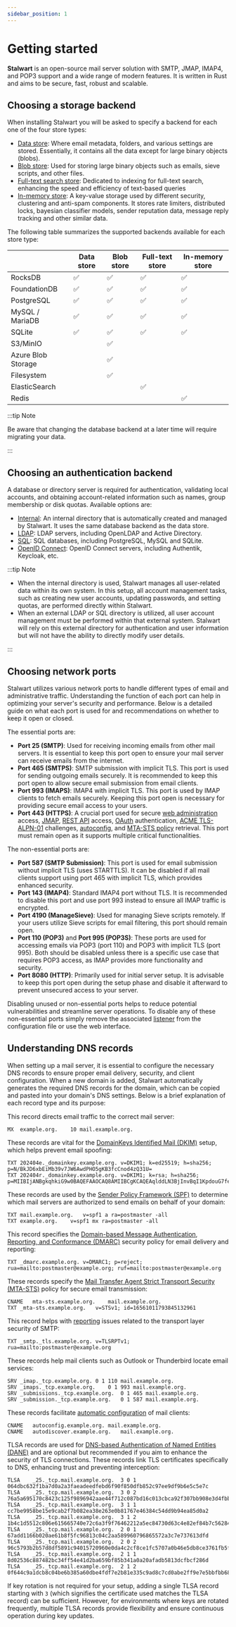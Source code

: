 ```yaml
---
sidebar_position: 1
---
```


# Getting started

**Stalwart** is an open-source mail server solution with SMTP, JMAP, IMAP4, and POP3 support and a wide range of modern features. It is written in Rust and aims to be secure, fast, robust and scalable.

## Choosing a storage backend

When installing Stalwart you will be asked to specify a backend for each one of the four store types:

- [Data store](/docs/storage/data): Where email metadata, folders, and various settings are stored. Essentially, it contains all the data except for large binary objects (blobs).
- [Blob store](/docs/storage/blob): Used for storing large binary objects such as emails, sieve scripts, and other files.
- [Full-text search store](/docs/storage/fts): Dedicated to indexing for full-text search, enhancing the speed and efficiency of text-based queries
- [In-memory store](/docs/storage/in-memory): A key-value storage used by different security, clustering and anti-spam components. It stores rate limiters, distributed locks, bayesian classifier models, sender reputation data, message reply tracking and other similar data.

The following table summarizes the supported backends available for each store type:

|                    | Data store         | Blob store         | Full-text store    | In-memory store    |
|--------------------|--------------------|--------------------|--------------------|--------------------|
| RocksDB            | :white_check_mark: | :white_check_mark: | :white_check_mark: | :white_check_mark: |
| FoundationDB       | :white_check_mark: | :white_check_mark: | :white_check_mark: | :white_check_mark: |
| PostgreSQL         | :white_check_mark: | :white_check_mark: | :white_check_mark: | :white_check_mark: |
| MySQL / MariaDB    | :white_check_mark: | :white_check_mark: | :white_check_mark: | :white_check_mark: |
| SQLite             | :white_check_mark: | :white_check_mark: | :white_check_mark: | :white_check_mark: |
| S3/MinIO           |                    | :white_check_mark: |                    |                    |
| Azure Blob Storage |                    | :white_check_mark: |                    |                    |
| Filesystem         |                    | :white_check_mark: |                    |                    |
| ElasticSearch      |                    |                    | :white_check_mark: |                    |
| Redis              |                    |                    |                    | :white_check_mark: |

:::tip Note

Be aware that changing the database backend at a later time will require migrating your data.

:::

## Choosing an authentication backend

A database or directory server is required for authentication, validating local accounts, and obtaining account-related information such as names, group membership or disk quotas. Available options are:

- [Internal](/docs/auth/backend/internal): An internal directory that is automatically created and managed by Stalwart. It uses the same database backend as the data store.
- [LDAP](/docs/auth/backend/ldap): LDAP servers, including OpenLDAP and Active Directory.
- [SQL](/docs/auth/backend/sql): SQL databases, including PostgreSQL, MySQL and SQLite.
- [OpenID Connect](/docs/auth/backend/oidc.md): OpenID Connect servers, including Authentik, Keycloak, etc.

:::tip Note

- When the internal directory is used, Stalwart manages all user-related data within its own system. In this setup, all account management tasks, such as creating new user accounts, updating passwords, and setting quotas, are performed directly within Stalwart.
- When an external LDAP or SQL directory is utilized, all user account management must be performed within that external system. Stalwart will rely on this external directory for authentication and user information but will not have the ability to directly modify user details.

:::

## Choosing network ports

Stalwart utilizes various network ports to handle different types of email and administrative traffic. Understanding the function of each port can help in optimizing your server's security and performance. Below is a detailed guide on what each port is used for and recommendations on whether to keep it open or closed.

The essential ports are:

- **Port 25 (SMTP)**: Used for receiving incoming emails from other mail servers. It is essential to keep this port open to ensure your mail server can receive emails from the internet.
- **Port 465 (SMTPS)**: SMTP submission with implicit TLS. This port is used for sending outgoing emails securely. It is recommended to keep this port open to allow secure email submission from email clients.
- **Port 993 (IMAPS)**: IMAP4 with implicit TLS. This port is used by IMAP clients to fetch emails securely. Keeping this port open is necessary for providing secure email access to your users.
- **Port 443 (HTTPS)**: A crucial port used for secure [web administration](/docs/management/webadmin/overview) access, [JMAP](/docs/jmap/overview), [REST API](/docs/api/management/overview) access, [OAuth](/docs/auth/oauth/overview) authentication, [ACME TLS-ALPN-01](/docs/server/tls/acme/challenges#tls-alpn-01) challenges, [autoconfig](/docs/server/autoconfig), and [MTA-STS policy](/docs/smtp/transport-security/mta-sts#policy-publishing) retrieval. This port must remain open as it supports multiple critical functionalities.

The non-essential ports are:

- **Port 587 (SMTP Submission)**: This port is used for email submission without implicit TLS (uses STARTTLS). It can be disabled if all mail clients support using port 465 with implicit TLS, which provides enhanced security.
- **Port 143 (IMAP4)**: Standard IMAP4 port without TLS. It is recommended to disable this port and use port 993 instead to ensure all IMAP traffic is encrypted.
- **Port 4190 (ManageSieve)**: Used for managing Sieve scripts remotely. If your users utilize Sieve scripts for email filtering, this port should remain open.
- **Port 110 (POP3)** and **Port 995 (POP3S)**: These ports are used for accessing emails via POP3 (port 110) and POP3 with implicit TLS (port 995). Both should be disabled unless there is a specific use case that requires POP3 access, as IMAP provides more functionality and security.
- **Port 8080 (HTTP)**: Primarily used for initial server setup. It is advisable to keep this port open during the setup phase and disable it afterward to prevent unsecured access to your server.

Disabling unused or non-essential ports helps to reduce potential vulnerabilities and streamline server operations. To disable any of these non-essential ports simply remove the associated [listener](/docs/server/listener) from the configuration file or use the web interface.

## Understanding DNS records

When setting up a mail server, it is essential to configure the necessary DNS records to ensure proper email delivery, security, and client configuration. When a new domain is added, Stalwart automatically generates the required DNS records for the domain, which can be copied and pasted into your domain's DNS settings. Below is a brief explanation of each record type and its purpose:

This record directs email traffic to the correct mail server:

```
MX	example.org.	10 mail.example.org.
```

These records are vital for the [DomainKeys Identified Mail (DKIM)](/docs/smtp/authentication/dkim/overview) setup, which helps prevent email spoofing:

```
TXT	202404e._domainkey.example.org.	v=DKIM1; k=ed25519; h=sha256; p=N/BkJD6xbEiMb39v7JW6AwdPHO5gKB3fcCnod4zQ31U=
TXT	202404r._domainkey.example.org.	v=DKIM1; k=rsa; h=sha256; p=MIIBIjANBgkqhkiG9w0BAQEFAAOCAQ8AMIIBCgKCAQEAqlddLN3BjInvBqI1KpdouG7feBsEt5t233jWQJW7FaY7sR/MfWNxuzTObLoZ3l76DFq3xPjVhmy/YYiOAnMOtq9hUFqgBVTSwUNHYPz1YUEcrI5+Ban7P7LV8kggvTAaWhAI3iSXJIFaUq78K8YYr/zrGyBlg5HCPpd+DMRAB8j1ID8bcWFaVebwAOrartXOO/f8Bn9jrRrLhjP3c8UlmkJLXkSncXPp69R9VpevrKJtpBjaFxKtx7DXGie821MHuWJ7pWMdU1Uf3z8UBKF9bnrCZ5v0SdiaFkPXR1Iiq/gR6bMwdlWvST9V6ePnqZqX+Iv4FA28byOot73/CIINFwIDAQAB
```

These records are used by the [Sender Policy Framework (SPF)](/docs/smtp/authentication/spf) to determine which mail servers are authorized to send emails on behalf of your domain:

```
TXT	mail.example.org.	v=spf1 a ra=postmaster -all
TXT	example.org.	v=spf1 mx ra=postmaster -all
```

This record specifies the [Domain-based Message Authentication, Reporting, and Conformance (DMARC)](/docs/smtp/authentication/dmarc) security policy for email delivery and reporting:

```
TXT	_dmarc.example.org.	v=DMARC1; p=reject; rua=mailto:postmaster@example.org; ruf=mailto:postmaster@example.org
```

These records specify the [Mail Transfer Agent Strict Transport Security (MTA-STS)](/docs/smtp/transport-security/mta-sts) policy for secure email transmission:

```
CNAME	mta-sts.example.org.	mail.example.org.
TXT	_mta-sts.example.org.	v=STSv1; id=16561011793845132961
```

This record helps with [reporting](/docs/smtp/transport-security/tls-reporting) issues related to the transport layer security of SMTP:

```
TXT	_smtp._tls.example.org.	v=TLSRPTv1; rua=mailto:postmaster@example.org
```

These records help mail clients such as Outlook or Thunderbird locate email services:

```
SRV	_imap._tcp.example.org.	0 1 110 mail.example.org.
SRV	_imaps._tcp.example.org.	0 1 993 mail.example.org.
SRV	_submissions._tcp.example.org.	0 1 465 mail.example.org.
SRV	_submission._tcp.example.org.	0 1 587 mail.example.org.
```

These records facilitate [automatic configuration](/docs/server/autoconfig) of mail clients:

```
CNAME	autoconfig.example.org.	mail.example.org.
CNAME	autodiscover.example.org.	mail.example.org.
```

TLSA records are used for [DNS-based Authentication of Named Entities (DANE)](/docs/smtp/transport-security/dane) and are optional but recommended if you aim to enhance the security of TLS connections. These records link TLS certificates specifically to DNS, enhancing trust and preventing interception:

```
TLSA	_25._tcp.mail.example.org.	3 0 1 064dbc632f1ba7d0a2a3faeadeedfebd6f90f850dfb852c97ee9df9b6e5c5e7c
TLSA	_25._tcp.mail.example.org.	3 0 2 76a5a695170c8423c125f9896942aae44f712c087bd16c013cbca92f307bb908e3d4fbb83e547c6c8a9ae9635a43039fa43371d299fca2fb2554897ac3328be8
TLSA	_25._tcp.mail.example.org.	3 1 1 cc7be9958be15e9cab2f7b082ea38e263e0b81767e46384c54dd9b94ea85d0a2
TLSA	_25._tcp.mail.example.org.	3 1 2 1b4c1d5512c806e615665740e72c6a3f9f76462212a5ec84730d63c4e82ef84b7c5628414aa76ddd207c20f4dba0f2a96ec8b59fc04d973f443bec0ac7a15947
TLSA	_25._tcp.mail.example.org.	2 0 1 67add1166b020ae61b8f5fc96813c04c2aa589960796865572a3c7e737613dfd
TLSA	_25._tcp.mail.example.org.	2 0 2 96c5793b2b57d8df5891c94015720960e0da4c2cf8ce1fc5707a0b46e5db8ce3761fb5fdb430f619d1579f13e80fbdd973ef6a024129ed039aa193273158fcad
TLSA	_25._tcp.mail.example.org.	2 1 1 8d02536c887482bc34ff54e41d2ba659bf85b341a0a20afadb5813dcfbcf286d
TLSA	_25._tcp.mail.example.org.	2 1 2 0f644c9a1dcb8c04be6b385a60dbe4fdf7e2b81e335c9ad8c7cd0abe2ff9e7e5bbfbb68b38dd0216f17808f48bdf6af8c6347659c1f41a9858032c31f436d12c
```

If key rotation is not required for your setup, adding a single TLSA record starting with `3` (which signifies the certificate used matches the TLSA record) can be sufficient. However, for environments where keys are rotated frequently, multiple TLSA records provide flexibility and ensure continuous operation during key updates.

